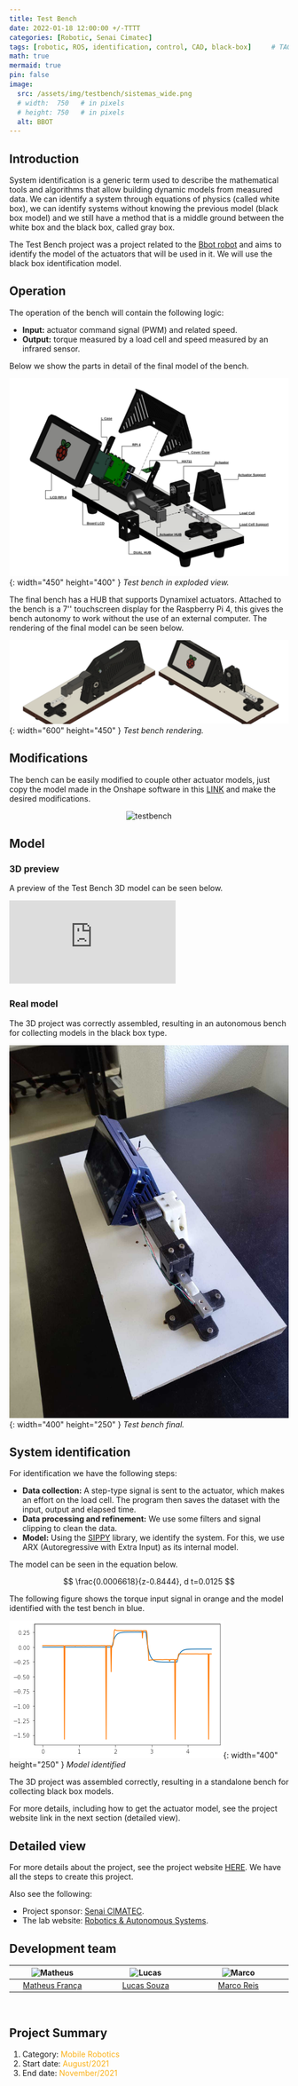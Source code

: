 ```yaml
---
title: Test Bench
date: 2022-01-18 12:00:00 +/-TTTT
categories: [Robotic, Senai Cimatec]
tags: [robotic, ROS, identification, control, CAD, black-box]     # TAG names should always be lowercase
math: true
mermaid: true
pin: false
image:
  src: /assets/img/testbench/sistemas_wide.png
  # width:  750   # in pixels
  # height: 750   # in pixels
  alt: BBOT
---
```


## Introduction

System identification is a generic term used to describe the mathematical tools and algorithms that allow building dynamic models from measured data. We can identify a system through equations of physics (called white box), we can identify systems without knowing the previous model (black box model) and we still have a method that is a middle ground between the white box and the black box, called gray box.

The Test Bench project was a project related to the [Bbot robot](https://matheusfranca-dev.github.io/posts/bbot-project/) and aims to identify the model of the actuators that will be used in it. We will use the black box identification model.

## Operation

The operation of the bench will contain the following logic:

- **Input:** actuator command signal (PWM) and related speed.
- **Output:** torque measured by a load cell and speed measured by an infrared sensor.

Below we show the parts in detail of the final model of the bench.

![testbench-parts](/assets/img/testbench/bancada-explode.png){: width="450" height="400" }
_Test bench in exploded view._

The final bench has a HUB that supports Dynamixel actuators. Attached to the bench is a 7'' touchscreen display for the Raspberry Pi 4, this gives the bench autonomy to work without the use of an external computer. The rendering of the final model can be seen below.

![testbench-final](/assets/img/testbench/Bancada_de_Teste-new-xm.png){: width="600" height="450" }
_Test bench rendering._

## Modifications

The bench can be easily modified to couple other actuator models, just copy the model made in the Onshape software in this [LINK](https://cad.onshape.com/documents/01cdebe787723337d2d1b1ac/w/ce70b1c60790b8abc436805b/e/980676df2978221cc57a94a0) and make the desired modifications.

<center>
<img id="myImg" src="{{ 'assets/img/testbench/Bancada.gif' | relative_url }}" alt="testbench" width="450"/>
</center>

## Model

### 3D preview

A preview of the Test Bench 3D model can be seen below.

<div class="container"> <iframe class="responsive-iframe" title="Test Bench" frameborder="0" allowfullscreen mozallowfullscreen="true" webkitallowfullscreen="true" allow="autoplay; fullscreen; xr-spatial-tracking" xr-spatial-tracking execution-while-out-of-viewport execution-while-not-rendered web-share src="https://sketchfab.com/models/5a05062f95ea4d2cb1fdbb6d71deb2ee/embed?autostart=1"> </iframe> </div>

### Real model

The 3D project was correctly assembled, resulting in an autonomous bench for collecting models in the black box type.

![testbench-real](/assets/img/testbench/bancada-montagem-final-2.jpg){: width="400" height="250" }
_Test bench final._


## System identification

For identification we have the following steps:

- **Data collection:** A step-type signal is sent to the actuator, which makes an effort on the load cell. The program then saves the dataset with the input, output and elapsed time.
- **Data processing and refinement:** We use some filters and signal clipping to clean the data.
- **Model:** Using the [SIPPY](https://github.com/CPCLAB-UNIPI/SIPPY) library, we identify the system. For this, we use ARX (Autoregressive with Extra Input) as its internal model.

The model can be seen in the equation below.

$$
\frac{0.0006618}{z-0.8444}, d t=0.0125
$$

The following figure shows the torque input signal in orange and the model identified with the test bench in blue.

![model](/assets/img/testbench/output_model.png){: width="400" height="250" }
_Model identified_

The 3D project was assembled correctly, resulting in a standalone bench for collecting black box models.

For more details, including how to get the actuator model, see the project website link in the next section (detailed view).

## Detailed view

For more details about the project, see the project website [HERE](https://mhar-vell.github.io/rasc/2021-11-26-bbot-strength-test-bench/). We have all the steps to create this project.

Also see the following:
- Project sponsor: [Senai CIMATEC](http://www.senaicimatec.com.br/en/).
- The lab website: [Robotics & Autonomous Systems](https://braziliansinrobotics.com/).

## Development team

<center>
<div>
  <div class=" col-xl-auto offset-xl-0 col-lg-4 offset-lg-0">
    <table class="table-borderless highlight">
      <thead>
        <tr>
          <th><center><img src="{{ 'assets/img/matheus_franca.jpeg' | relative_url }}" width="100" alt="Matheus" class="img-fluid rounded-circle" /></center></th>
          <th></th>
          <th><center><img src="{{ 'assets/img/lucaslins-1.png' | relative_url }}" width="100" alt="Lucas" class="img-fluid rounded-circle" /></center></th>
          <th></th>
          <th><center><img src="{{ 'assets/img/marco.jpg' | relative_url }}" width="100" alt="Marco" class="img-fluid rounded-circle"/></center></th>
          <th></th>
        </tr>
      </thead>
      <tbody>
        <tr class="font-weight-bolder" style="text-align: center margin-top: 0">
          <td width="33%"><center><a href="https://www.linkedin.com/in/matheus-frança-b62044150">Matheus França</a></center></td>
          <td></td>
          <td width="33%"><center><a href="https://linkedin.com/in/lucas-lins-souza-51b1909a">Lucas Souza</a></center></td>
          <td></td>
          <td width="33%"><center><a href="https://mhar-vell.github.io/portfolio/">Marco Reis</a></center></td>
          <td></td>
        </tr>
      </tbody>
    </table>
  </div>
</div>
</center>

<br>

## Project Summary

1. Category: <font color="#fbb117">Mobile Robotics</font>
3. Start date: <font color="#fbb117">August/2021</font>
4. End date: <font color="#fbb117">November/2021</font>